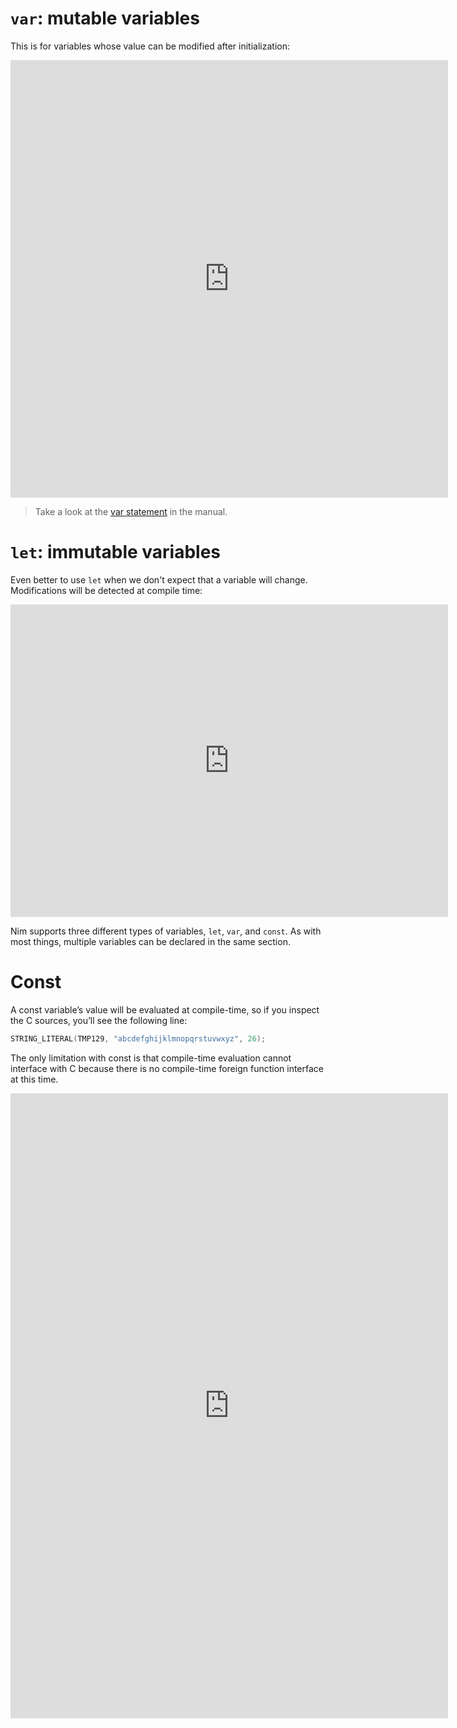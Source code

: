 # `var`: mutable variables
This is for variables whose value can be modified after initialization:
<!---
```nim
var
  name, surname:string   # `name` and `surname` are defined as `string` type.
  age:int                # `age` will contain an `int`. 
  min:int = 50           # initilized to 50
  max     = 60           # Nim is capable of inferring the type

echo "Age: ", age        # by default initialized to 0

name = "Joe"             # initialization
surname = "Doe"
age = 15                 # age gets modified here (mutable)

echo name, " ", surname, ": ", age, " years old" 
```
-->
<iframe width=700, height=700 frameBorder=0 src="https://play.nim-lang.org/#ix=4krp"></iframe>


> Take a look at the [var statement](https://nim-lang.org/docs/manual.html#statements-and-expressions-var-statement) in the manual.

# `let`: immutable variables
Even better to use `let` when we don't expect that a variable will change. Modifications will be detected at compile time:
<!---
```nim
let  
  min = 10
  tolerance:float  # initialization is mandatory; comment this line to avoid the error
  tol = 0.1

min = 50   # mutation; comment this line to prevent the compile time error
echo min

```
-->

<iframe width=700, height=500 frameBorder=0 src="https://play.nim-lang.org/#ix=4kry"></iframe>


Nim supports three different types of variables, `let`, `var`, and `const`. As with most things, multiple variables can be declared in the same section.
<!--
```nim
proc getAlphabet(): string =
  var accm = ""
  for letter in 'a'..'z':  # see iterators
    accm.add(letter)
  return accm

# Computed at compilation time
const alphabet = getAlphabet()

# Compile-time error, const cannot be modified at run-time
alphabet = "abc"
```
-->
<!--
a.add("bar")
b += 1
-->



<!--
```
nim c --verbosity:2 ./variables.nim
variables.nim(22, 2) Error: 'let' symbol requires an initialization
    f: float
    ^
```

Without `--verbosity:2` only the error will be shown without the position cursor.
-->

# Const
A const variable’s value will be evaluated at compile-time, so if you inspect the C sources, you’ll see the following line:
```c
STRING_LITERAL(TMP129, "abcdefghijklmnopqrstuvwxyz", 26);
```
The only limitation with const is that compile-time evaluation cannot interface with C because there is no compile-time foreign function interface at this time.



<iframe width=700, height=1000 frameBorder=0 src="https://play.nim-lang.org/#ix=4khq"></iframe>

